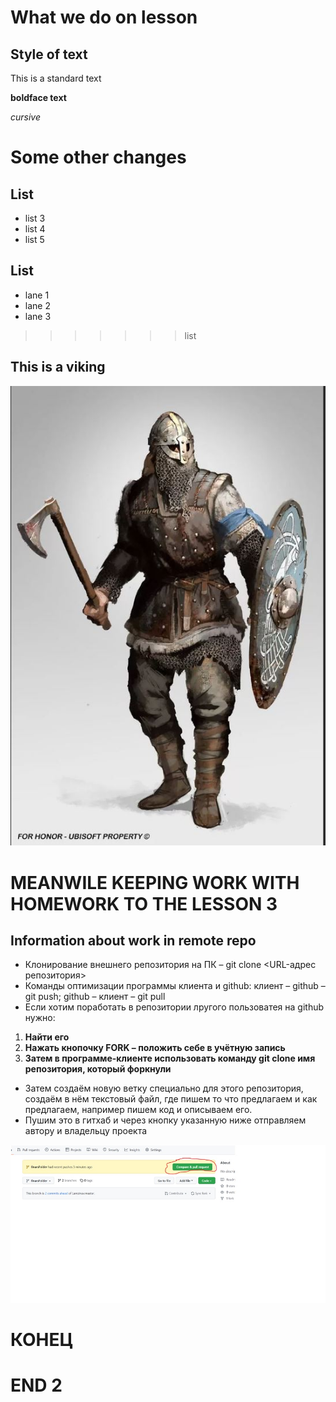 # What we do on lesson

## Style of text ##
This is a standard text

**boldface text**

*cursive*
# Some other changes #

## List ##

* list 3
* list 4
* list 5

## List ##
* lane 1
* lane 2
* lane 3
>>>>>>> list

## This is a viking
![Vikings](Vikings.JPG)

# MEANWILE KEEPING WORK WITH HOMEWORK TO THE LESSON 3

## Information about work in remote repo

* Клонирование внешнего репозитория на ПК – git clone <URL-адрес репозитория>
* Команды оптимизации программы клиента и github: клиент – github – git push; github – клиент – git pull
* Если хотим поработать в репозитории лругого пользоватея на github нужно: 
1) **Найти его**
2) **Нажать кнопочку FORK – положить себе в учётную запись**
3) **Затем в программе-клиенте использовать команду git clone имя репозитория, который форкнули**

* Затем создаём новую ветку специально для этого репозитория, создаём в нём текстовый файл, где пишем то что предлагаем и как предлагаем, например пишем код и описываем его. 
* Пушим это в гитхаб и через кнопку указанную ниже отправляем автору и владельцу проекта

![Picture2](Picture2.JPG)

# КОНЕЦ

# END 2